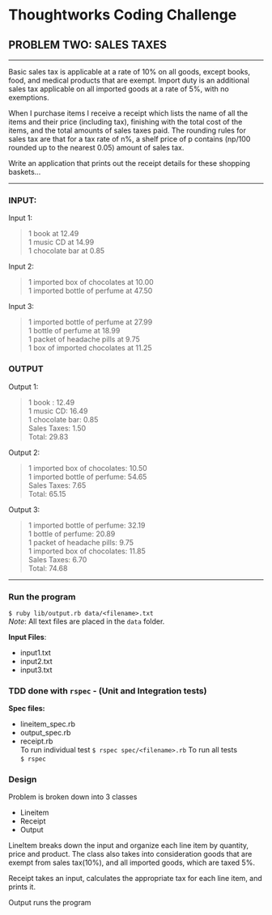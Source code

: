 # Thoughtworks Coding Challenge

## PROBLEM TWO: SALES TAXES
***
 Basic sales tax is applicable at a rate of 10% on all goods, except books, food, and medical products that are exempt. Import duty is an additional sales tax applicable on all imported goods at a rate of 5%, with no exemptions.

When I purchase items I receive a receipt which lists the name of all the items and their price (including tax), finishing with the total cost of the items, and the total amounts of sales taxes paid.  The rounding rules for sales tax are that for a tax rate of n%, a shelf price of p contains (np/100 rounded up to the nearest 0.05) amount of sales tax.

Write an application that prints out the receipt details for these shopping baskets...
***
### INPUT:

Input 1:
>1 book at 12.49  
>1 music CD at 14.99  
>1 chocolate bar at 0.85  

Input 2:
>1 imported box of chocolates at 10.00  
>1 imported bottle of perfume at 47.50  

Input 3:
>1 imported bottle of perfume at 27.99  
>1 bottle of perfume at 18.99  
>1 packet of headache pills at 9.75  
>1 box of imported chocolates at 11.25  

### OUTPUT

Output 1:
>1 book : 12.49  
>1 music CD: 16.49  
>1 chocolate bar: 0.85  
>Sales Taxes: 1.50  
>Total: 29.83  

Output 2:
>1 imported box of chocolates: 10.50  
>1 imported bottle of perfume: 54.65  
>Sales Taxes: 7.65  
>Total: 65.15  

Output 3:
>1 imported bottle of perfume: 32.19  
>1 bottle of perfume: 20.89  
>1 packet of headache pills: 9.75  
>1 imported box of chocolates: 11.85  
>Sales Taxes: 6.70  
>Total: 74.68  
  
***

### Run the program
`$ ruby lib/output.rb data/<filename>.txt`  
*Note*: All text files are placed in the `data` folder. 

**Input Files**:
- input1.txt
- input2.txt
- input3.txt
  

### TDD done with `rspec` - (Unit and Integration tests)
**Spec files:**
- lineitem_spec.rb 
- output_spec.rb 
- receipt.rb  
To run individual test 
`$ rspec spec/<filename>.rb` 
To run all tests  
`$ rspec` 

### Design 
Problem is broken down into 3 classes
- Lineitem
- Receipt
- Output

LineItem breaks down the input and organize each line item by quantity, price and product. The class also takes into consideration goods that are exempt from sales tax(10%), and all imported goods, which are taxed 5%.

Receipt takes an input, calculates the appropriate tax for each line item, and prints it.

Output runs the program